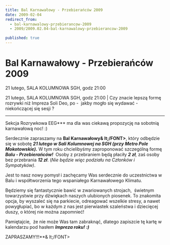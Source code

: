 ```yaml
---
title: Bal Karnawałowy - Przebierańców 2009
date: 2009-02-04
redirect_from: 
  - bal-karnawalowy-przebierancow-2009
  - 2009/2009.02.04-bal-karnawalowy-przebierancow-2009

published: true
---
```




# Bal Karnawałowy - Przebierańców 2009

<time>21 lutego, SALA KOLUMNOWA SGH, godz 21:00</time>

21 lutego, SALA KOLUMNOWA SGH, godz 21:00 | 
Czy znacie lepszą formę rozrywki niż Impreza Soli Deo, po -&nbsp; jakby mogło się wydawać - niekończącej się sesji ?
***
Sekcja Rozrywkowa EEG*** ma dla was ciekawą propozycję na sobotnią karnawałową noc! :)

Serdecznie zapraszamy na **Bal Karnawałowy&
lt;/FONT>**, który odbędzie się w sobotę ***21 lutego w Sali Kolumnowej na SGH (przy Metro Pole Mokotowskie).***
W tym roku chcielibyśmy zaproponować szczególną formę ***Balu - Przebierańców!&nbsp;*** Osoby z przebraniem będą płaciły ***2 zł**,* 
zaś osoby bez przebrania ***12 zł***. (*Nie będzie więc podziału na Członków i Sympatyków)*. 

Jest to nasz nowy pomysł i zachęcamy Was serdecznie do uczestnictwa w Balu i współtworzenia tego wspaniałego Karnawałowego Klimatu.

Będziemy się fantastycznie bawić w zwariowanych strojach,&nbsp; świetnym towarzystwie przy dźwiękach naszych ulubionych piosenek. To znakomita opcja, by wyszaleć się na parkiecie, odreagować wszelkie stresy, a nawet powygłupiać, bo w każdym z nas jest pierwiastek szaleństwa i dziecięcej duszy, o której nie można zapomnieć!

Pamiętajcie,&nbsp; że nie może Was tam zabraknąć, dlatego zapiszcie tę kartę w kalendarzu pod hasłem ***Impreza roku! :)***

ZAPRASZAMY!!!**&
lt;/FONT>




<!--CONTENT FROM OLD SERVER (jos before 2013): 21 lutego, SALA KOLUMNOWA SGH, godz 21:00 | 
Czy znacie lepszą formę rozrywki niż Impreza Soli Deo, po -&nbsp; jakby mogło się wydawać - niekończącej się sesji ?
***Sekcja Rozrywkowa EEG*** ma dla was ciekawą propozycję na sobotnią karnawałową noc! :)

Serdecznie zapraszamy na **Bal Karnawałowy**, który odbędzie się w sobotę ***21 lutego w Sali Kolumnowej na SGH (przy Metro Pole Mokotowskie).***
W tym roku chcielibyśmy zaproponować szczególną formę ***Balu - Przebierańców!&nbsp;*** Osoby z przebraniem będą płaciły ***2 zł**,* zaś osoby bez przebrania ***12 zł***. (*Nie będzie więc podziału na Członków i Sympatyków)*. 

Jest to nasz nowy pomysł i zachęcamy Was serdecznie do uczestnictwa w Balu i współtworzenia tego wspaniałego Karnawałowego Klimatu.

Będziemy się fantastycznie bawić w zwariowanych strojach,&nbsp; świetnym towarzystwie przy dźwiękach naszych ulubionych piosenek. To znakomita opcja, by wyszaleć się na parkiecie, odreagować wszelkie stresy, a nawet powygłupiać, bo w każdym z nas jest pierwiastek szaleństwa i dziecięcej duszy, o której nie można zapomnieć!

Pamiętajcie,&nbsp; że nie może Was tam zabraknąć, dlatego zapiszcie tę kartę w kalendarzu pod hasłem ***Impreza roku! :)***

ZAPRASZAMY!!!**



-->

<!--{{json:{"created_date":"2009-02-04 18:00:02","publish_down":"0000-00-00 00:00:00","id":"707"}}}-->